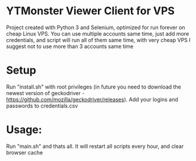 # YTMonster Viewer Client for VPS 

Project created with Python 3 and Selenium, optimized for run forever on cheap Linux VPS.
You can use multiple accounts same time, just add more credentials, and script will run all of them same time, with very cheap VPS I suggest not to use more than 3 accounts same time

# Setup

Run "install.sh" with root privileges (in future you need to download the newest version of geckodriver - https://github.com/mozilla/geckodriver/releases).
Add your logins and passwords to credentials.csv

# Usage:

Run "main.sh" and thats all.
It will restart all scripts every hour, and clear browser cache